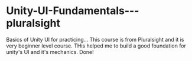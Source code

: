 # Unity-UI-Fundamentals---pluralsight
Basics of Unity UI for practicing...
This course is from Pluralsight and it is very beginner level course. THis helped me to build a good foundation for unity's UI and it's mechanics.
Done!
